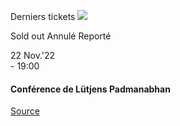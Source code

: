 [](https://www.bozar.be/fr/calendrier/conference-de-lutjens-padmanabhan)

Derniers tickets ![](https://www.bozar.be/sites/default/files/styles/small_card_landscape_no_crop/public/efficy/images/2712518_bin-ii_apartment_building_in_binningen_c_walter_mair.jpg?itok=tm-AgAV5) 

Sold out Annulé Reporté

22 Nov.'22  
\- 19:00

#### Conférence de Lütjens Padmanabhan

[Source](https://www.bozar.be/fr/search?contentType=event&searchQuery=chen)